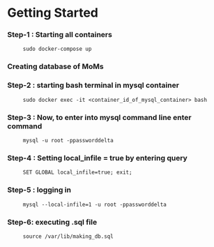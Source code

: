 # Getting Started


### Step-1 :  Starting all containers 
         sudo docker-compose up
### Creating database of MoMs
### Step-2 : starting bash terminal in mysql container 
         sudo docker exec -it <container_id_of_mysql_container> bash

### Step-3 : Now, to enter into mysql command line  enter command
         mysql -u root -ppassworddelta

### Step-4 : Setting local_infile = true by entering query
         SET GLOBAL local_infile=true; exit;

### Step-5 : logging in 
         mysql --local-infile=1 -u root -ppassworddelta

### Step-6: executing .sql file
         source /var/lib/making_db.sql